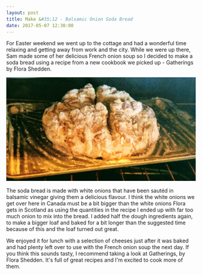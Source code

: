 ```yaml
---
layout: post
title: Make &#35;12 - Balsamic Onion Soda Bread
date: 2017-05-07 12:30:00
---
```


For Easter weekend we went up to the cottage and had a wonderful time relaxing and getting away from work and the city. While we were up there, Sam made some of her delicious French onion soup so I decided to make a soda bread using a recipe from a new cookbook we picked up - Gatherings by Flora Shedden.

![In the oven](assets/images/makes/12-1.jpg)

The soda bread is made with white onions that have been sautéd in balsamic vinegar giving them a delicious flavour. I think the white onions we get over here in Canada must be a bit bigger than the white onions Flora gets in Scotland as using the quantities in the recipe I ended up with far too much onion to mix into the bread. I added half the dough ingredients again, to make a bigger loaf and baked for a bit longer than the suggested time because of this and the loaf turned out great.

We enjoyed it for lunch with a selection of cheeses just after it was baked and had plenty left over to use with the French onion soup the next day. If you think this sounds tasty, I recommend taking a look at Gatherings, by Flora Shedden. It's full of great recipes and I'm excited to cook more of them.
